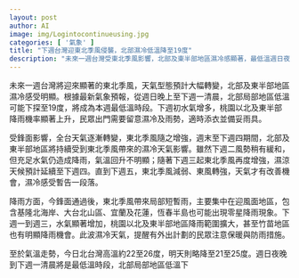 ```yaml
---
layout: post
author: AI
image: img/Logintocontinueusing.jpg
categories: [ '氣象' ]
title: "下週台灣迎東北季風侵襲，北部濕冷低溫降至19度"
description: "未來一週台灣受東北季風影響，北部及東半部地區濕冷感顯著，最低溫週日夜至週一清晨下探19度，週一至週三水氣增多、降雨機率提升，提醒民眾外出留意保暖及備雨具，濕冷天候預計持續至下週四，週五才有回暖機會。"
---
```

未來一週台灣將迎來顯著的東北季風，天氣型態預計大幅轉變，北部及東半部地區濕冷感受明顯。根據最新氣象預報，從週日晚上至下週一清晨，北部局部地區低溫可能下探至19度，將成為本週最低溫時段。下週初水氣增多，桃園以北及東半部降雨機率顯著上升，民眾出門需要留意濕冷及雨勢，適時添衣並備妥雨具。

受鋒面影響，全台天氣逐漸轉變，東北季風隨之增強，週末至下週四期間，北部及東半部地區將持續受到東北季風帶來的濕冷天氣影響。雖然下週二風勢稍有緩和，但充足水氣仍造成降雨，氣溫回升不明顯；隨著下週三起東北季風再度增強，濕涼天候預計延續至下週四。直到下週五，東北季風減弱、東風轉強，天氣才有改善機會，濕冷感受暫告一段落。

降雨方面，今鋒面通過後，東北季風帶來局部短暫雨，主要集中在迎風面地區，包含基隆北海岸、大台北山區、宜蘭及花蓮，恆春半島也可能出現零星降雨現象。下週一到週三，水氣顯著增加，桃園以北及東半部地區降雨範圍擴大，甚至竹苗地區也有明顯降雨機會。此波濕冷天氣，提醒有外出計劃的民眾注意保暖與防雨措施。

至於氣溫走勢，今日北台灣高溫約22至26度，明天則略降至21至25度。週日夜晚到下週一清晨將是最低溫時段，北部局部地區低溫下